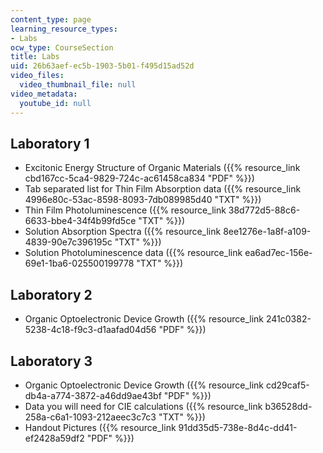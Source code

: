 ```yaml
---
content_type: page
learning_resource_types:
- Labs
ocw_type: CourseSection
title: Labs
uid: 26b63aef-ec5b-1903-5b01-f495d15ad52d
video_files:
  video_thumbnail_file: null
video_metadata:
  youtube_id: null
---
```


Laboratory 1
------------

*   Excitonic Energy Structure of Organic Materials ({{% resource_link cbd167cc-5ca4-9829-724c-ac61458ca834 "PDF" %}})
*   Tab separated list for Thin Film Absorption data ({{% resource_link 4996e80c-53ac-8598-8093-7db089985d40 "TXT" %}})
*   Thin Film Photoluminescence ({{% resource_link 38d772d5-88c6-6633-bbe4-34f4b99fd5ce "TXT" %}})
*   Solution Absorption Spectra ({{% resource_link 8ee1276e-1a8f-a109-4839-90e7c396195c "TXT" %}})
*   Solution Photoluminescence data ({{% resource_link ea6ad7ec-156e-69e1-1ba6-025500199778 "TXT" %}})

Laboratory 2
------------

*   Organic Optoelectronic Device Growth ({{% resource_link 241c0382-5238-4c18-f9c3-d1aafad04d56 "PDF" %}})

Laboratory 3
------------

*   Organic Optoelectronic Device Growth ({{% resource_link cd29caf5-db4a-a774-3872-a46dd9ae43bf "PDF" %}})
*   Data you will need for CIE calculations ({{% resource_link b36528dd-258a-c6a1-1093-212aeec3c7c3 "TXT" %}})
*   Handout Pictures ({{% resource_link 91dd35d5-738e-8d4c-dd41-ef2428a59df2 "PDF" %}})